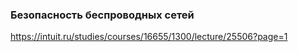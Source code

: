 ### Безопасность беспроводных сетей
https://intuit.ru/studies/courses/16655/1300/lecture/25506?page=1
